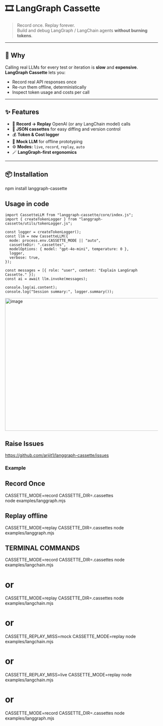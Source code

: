 # 🎞️ LangGraph Cassette

> Record once. Replay forever.  
> Build and debug LangGraph / LangChain agents **without burning tokens**.

---

## 🚀 Why

Calling real LLMs for every test or iteration is **slow** and **expensive**.  
**LangGraph Cassette** lets you:

- Record real API responses once
- Re-run them offline, deterministically
- Inspect token usage and costs per call

---

## ✨ Features

- 🔄 **Record → Replay** OpenAI (or any LangChain model) calls
- 💾 **JSON cassettes** for easy diffing and version control
- 💰 **Token & Cost logger**
- 🧩 **Mock LLM** for offline prototyping
- ⚙️ **Modes:** `live`, `record`, `replay`, `auto`
- 🪄 **LangGraph-first ergonomics**

---

## 📦 Installation

npm install langgraph-cassette

## Usage in code

```
import CassetteLLM from "langgraph-cassette/core/index.js";
import { createTokenLogger } from "langgraph-cassette/utils/tokenLogger.js";

const logger = createTokenLogger();
const llm = new CassetteLLM({
  mode: process.env.CASSETTE_MODE || "auto",
  cassetteDir: ".cassettes",
  modelOptions: { model: "gpt-4o-mini", temperature: 0 },
  logger,
  verbose: true,
});

const messages = [{ role: "user", content: "Explain LangGraph Cassette." }];
const ai = await llm.invoke(messages);

console.log(ai.content);
console.log("Session summary:", logger.summary());
```
<img width="673" height="436" alt="image" src="https://github.com/user-attachments/assets/310658d5-9862-49bf-bca8-1970c4ec27e3" />

## Raise Issues 
https://github.com/arijit1/langgraph-cassette/issues


### Example
## Record Once

CASSETTE_MODE=record CASSETTE_DIR=.cassettes \
node examples/langgraph.mjs

## Replay offline

CASSETTE_MODE=replay CASSETTE_DIR=.cassettes node examples/langgraph.mjs


## TERMINAL COMMANDS

CASSETTE_MODE=record CASSETTE_DIR=.cassettes node examples/langchain.mjs
# or
CASSETTE_MODE=replay CASSETTE_DIR=.cassettes node examples/langchain.mjs
# or
CASSETTE_REPLAY_MISS=mock CASSETTE_MODE=replay node examples/langchain.mjs
# or
CASSETTE_REPLAY_MISS=live CASSETTE_MODE=replay node examples/langchain.mjs
# or
CASSETTE_MODE=record CASSETTE_DIR=.cassettes node examples/langgraph.mjs
